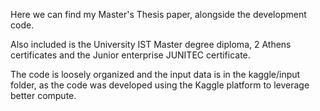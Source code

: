 Here we can find my Master's Thesis paper, alongside the development code. 

Also included is the University IST Master degree diploma, 2 Athens certificates and the Junior enterprise JUNITEC certificate.

The code is loosely organized and the input data is in the kaggle/input folder, as the code was developed using the Kaggle platform to leverage better compute.
